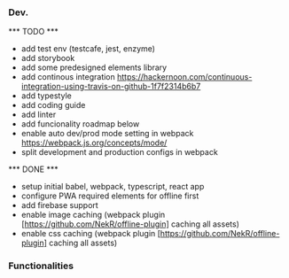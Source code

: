 ### Dev.
*** TODO ***
- add test env (testcafe, jest, enzyme)
- add storybook
- add some predesigned elements library
- add continous integration
    https://hackernoon.com/continuous-integration-using-travis-on-github-1f7f2314b6b7
- add typestyle
- add coding guide 
- add linter
- add funcionality roadmap below
- enable auto dev/prod mode setting in webpack
    https://webpack.js.org/concepts/mode/
- split development and production configs in webpack

*** DONE ***
- setup initial babel, webpack, typescript, react app
- configure PWA required elements for offline first
- add firebase support
- enable image caching (webpack plugin [https://github.com/NekR/offline-plugin] caching all assets)
- enable css caching (webpack plugin [https://github.com/NekR/offline-plugin] caching all assets)

### Functionalities
